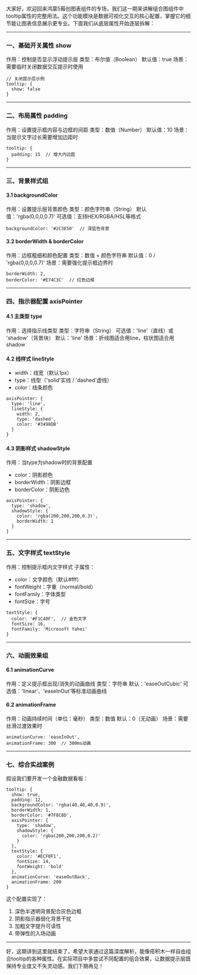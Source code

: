 大家好，欢迎回来鸿蒙5莓创图表组件的专场，我们这一期来讲解组合图组件中tooltip属性的完整用法。这个功能模块是数据可视化交互的核心配置，掌握它的细节能让图表信息展示更专业。下面我们从底层属性开始逐层拆解：

* * *

### 一、基础开关属性 show

作用：控制是否显示浮动提示层 类型：布尔值（Boolean） 默认值：true 场景：需要临时关闭数据交互提示时使用

```
// 关闭提示层示例
tooltip: {
  show: false
}
```

* * *

### 二、布局属性 padding

作用：设置提示框内容与边框的间距 类型：数值（Number） 默认值：10 场景：当提示文字过长需要增加边距时

```
tooltip: {
  padding: 15  // 增大内边距
}
```

* * *

### 三、背景样式组

#### 3.1 backgroundColor

作用：设置提示层背景颜色 类型：颜色字符串（String） 默认值：'rgba(0,0,0,0.7)' 可选值：支持HEX/RGBA/HSL等格式

```
backgroundColor: '#2C3E50'  // 深蓝色背景
```

#### 3.2 borderWidth & borderColor

作用：边框粗细和颜色配置 类型：数值 + 颜色字符串 默认值：0 / 'rgba(0,0,0,0.7)' 场景：需要强化提示框边界时

```
borderWidth: 2,
borderColor: '#E74C3C'  // 红色边框
```

* * *

### 四、指示器配置 axisPointer

#### 4.1 主类型 type

作用：选择指示线类型 类型：字符串（String） 可选值：'line'（直线）或 'shadow'（背景块） 默认：'line' 场景：折线图适合用line，柱状图适合用shadow

#### 4.2 线样式 lineStyle

-   width：线宽（默认1px）
-   type：线型（'solid'实线 / 'dashed'虚线）
-   color：线条颜色

```
axisPointer: {
  type: 'line',
  lineStyle: {
    width: 2,
    type: 'dashed',
    color: '#3498DB'
  }
}
```

#### 4.3 阴影样式 shadowStyle

作用：当type为shadow时的背景配置

-   color：阴影颜色
-   borderWidth：阴影边框
-   borderColor：阴影边色

```
axisPointer: {
  type: 'shadow',
  shadowStyle: {
    color: 'rgba(200,200,200,0.3)',
    borderWidth: 1
  }
}
```

* * *

### 五、文字样式 textStyle

作用：控制提示框内文字样式 子属性：

-   color：文字颜色（默认#fff）
-   fontWeight：字重（normal/bold）
-   fontFamily：字体类型
-   fontSize：字号

```
textStyle: {
  color: '#F1C40F',  // 金色文字
  fontSize: 16,
  fontFamily: 'Microsoft Yahei'
}
```

* * *

### 六、动画效果组

#### 6.1 animationCurve

作用：定义提示框出现/消失的动画曲线 类型：字符串 默认：'easeOutCubic' 可选值：'linear'、'easeInOut'等标准动画曲线

#### 6.2 animationFrame

作用：动画持续时间（单位：毫秒） 类型：数值 默认：0（无动画） 场景：需要丝滑过渡效果时

```
animationCurve: 'easeInOut',
animationFrame: 300  // 300ms动画
```

* * *

### 七、综合实战案例

假设我们要开发一个金融数据看板：

```
tooltip: {
  show: true,
  padding: 12,
  backgroundColor: 'rgba(40,40,40,0.9)',
  borderWidth: 1,
  borderColor: '#7F8C8D',
  axisPointer: {
    type: 'shadow',
    shadowStyle: {
      color: 'rgba(200,200,200,0.2)'
    }
  },
  textStyle: {
    color: '#ECF0F1',
    fontSize: 14,
    fontWeight: 'bold'
  },
  animationCurve: 'easeOutBack',
  animationFrame: 200
}
```

这个配置实现了：

1.  深色半透明背景配合灰色边框
1.  阴影指示器弱化背景干扰
1.  加粗文字提升可读性
1.  带弹性的入场动画

* * *

好，这期讲到这里就结束了，希望大家通过这篇深度解析，能像搭积木一样自由组合tooltip的各种属性。在实际项目中多尝试不同配置的组合效果，让数据提示层既保持专业度又不失灵动感。我们下期再见！